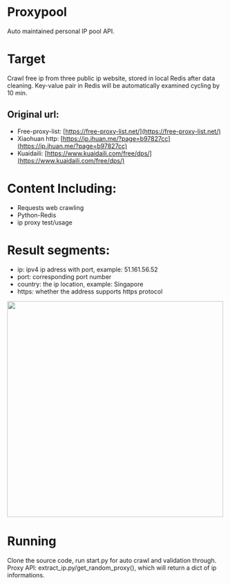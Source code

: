 # Proxypool
Auto maintained personal IP pool API.

# Target 
Crawl free ip from three public ip website, stored in local Redis after data cleaning. Key-value pair in Redis will be automatically examined cycling by 10 min.</br>
## Original url:
- Free-proxy-list: [https://free-proxy-list.net/](https://free-proxy-list.net/) </br>
- Xiaohuan http: [https://ip.ihuan.me/?page=b97827cc](https://ip.ihuan.me/?page=b97827cc) </br>
- Kuaidaili: [https://www.kuaidaili.com/free/dps/](https://www.kuaidaili.com/free/dps/) </br>

# Content Including:
- Requests web crawling 
- Python-Redis
- ip proxy test/usage

# Result segments:
- ip: ipv4 ip adress with port, example: 51.161.56.52
- port: corresponding port number
- country: the ip location, example: Singapore
- https: whether the address supports https protocol
<img src="https://github.com/user-attachments/assets/da556099-3c2b-4710-a97a-c140643d38f5" width="500px" length="300px">

# Running
Clone the source code, run start.py for auto crawl and validation through. </br>
Proxy API: extract_ip.py/get_random_proxy(), which will return a dict of ip informations.
